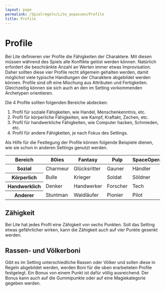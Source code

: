 ```yaml
---
layout: page
permalink: /Spielregeln/Lite_anpassen/Profile
title: Profile
---
```


# Profile

Bei Lite definieren vier Profile die Fähigkeiten der Charaktere. Mit diesen müssen während des Spiels alle Konflikte gelöst werden können. Natürlich erfordert die beschränkte Anzahl an Werten immer etwas Improvisation. Daher sollten diese vier Profile recht allgemein gehalten werden, damit möglichst viele typische Handlungen der Charaktere abgebildet werden können. Profile sind oft eine Mischung aus Attributen und Fertigkeiten. Gleichzeitig können sie sich auch an den im Setting vorkommenden Archetypen orientieren.

Die 4 Profile sollten folgenden Bereiche abdecken:

1. Profil für soziale Fähigkeiten, wie Handel, Menschenkenntnis, etc.
2. Profil für körperliche Fähigkeiten, wie Kampf, Kraftakt, Zechen, etc.
3. Profil für handwerkliche Fähigkeiten, wie Computer hacken, Schmieden, etc.
4. Profil für andere Fähigkeiten, je nach Fokus des Settings.

Als Hilfe für die Festlegung der Profile können folgende Beispiele dienen, wie sie schon in anderen Settings genutzt werden.

<table>
    <thead>
        <tr><th>Bereich</th><th>80ies</th><th>Fantasy</th><th>Pulp</th><th>SpaceOpera</th></tr>
    </thead>
    <tbody>
        <tr><th>Sozial</th><td>Charmeur</td><td>Glücksritter</td><td>Gauner</td><td>Händler</td></tr>
        <tr><th>Körperlich</th><td>Bulle</td><td>Krieger</td><td>Soldat</td><td>Söldner</td></tr>
        <tr><th>Handwerklich</th><td>Denker</td><td>Handwerker</td><td>Forscher</td><td>Tech</td></tr>
        <tr><th>Anderer</th><td>Stuntman</td><td>Waldläufer</td><td>Pionier</td><td>Pilot</td></tr>
    </tbody>
</table>

## Zähigkeit

Bei Lite hat jedes Profil eine Zähigkeit von sechs Punkten. Soll das Setting etwas gefährlicher wirken, kann die Zähigkeit auch auf vier Punkte gesenkt werden.

## Rassen- und Völkerboni

Gibt es im Setting unterschiedliche Rassen oder Völker und sollen diese in Regeln abgebildet werden, werden Boni für die oben erarbeiteten Profile festgelegt. Ein Bonus von einem Punkt ist dafür völlig ausreichend. Der Bonus kann auch auf die Gummipunkte oder auf eine Magiekategorie gegeben werden.
